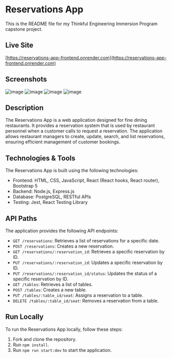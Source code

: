# Reservations App

This is the README file for my Thinkful Engineering Immersion Program capstone project.

## Live Site

[https://reservations-app-frontend.onrender.com](https://reservations-app-frontend.onrender.com)

## Screenshots
![image](https://github.com/macadamsch/Reservations-App/assets/121463395/b41b5a34-45da-4c39-91ca-cbd09d109eb6)
![image](https://github.com/macadamsch/Reservations-App/assets/121463395/742c6b1c-eb5e-4ba0-b0c2-e2e8a8360cfe)
![image](https://github.com/macadamsch/Reservations-App/assets/121463395/7d725fdf-c8da-4fd2-9bd5-782ec9b03002) ![image](https://github.com/macadamsch/Reservations-App/assets/121463395/fbb33f27-a9ac-4ebf-9381-14fa399bfbe5)

## Description

The Reservations App is a web application designed for fine dining restaurants. It provides a reservation system that is used by restaurant personnel when a customer calls to request a reservation. The application allows restaurant managers to create, update, search, and list reservations, ensuring efficient management of customer bookings.

## Technologies & Tools
The Reservations App is built using the following technologies:

- Frontend: HTML, CSS, JavaScript, React (React hooks, React router), Bootstrap 5
- Backend: Node.js, Express.js
- Database: PostgreSQL, RESTful APIs
- Testing: Jest, React Testing Library

## API Paths
The application provides the following API endpoints:

- `GET /reservations`: Retrieves a list of reservations for a specific date.
- `POST /reservations`: Creates a new reservation.
- `GET /reservations/:reservation_id`: Retrieves a specific reservation by ID.
- `PUT /reservations/:reservation_id`: Updates a specific reservation by ID.
- `PUT /reservations/:reservation_id/status`: Updates the status of a specific reservation by ID.
- `GET /tables`: Retrieves a list of tables.
- `POST /tables`: Creates a new table.
- `PUT /tables/:table_id/seat`: Assigns a reservation to a table.
- `DELETE /tables/:table_id/seat`: Removes a reservation from a table.

## Run Locally
To run the Reservations App locally, follow these steps:

1. Fork and clone the repository.
2. Run `npm install`.
3. Run `npm run start:dev` to start the application.
